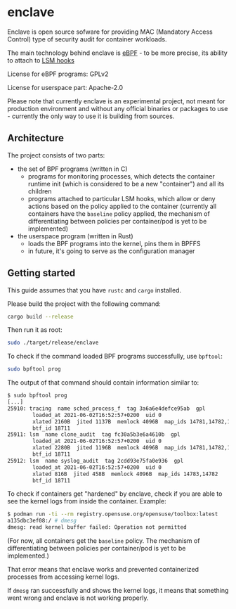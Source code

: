 # enclave

Enclave is open source sofware for providing MAC (Mandatory Access Control)
type of security audit for container workloads.

The main technology behind enclave is [eBPF](https://ebpf.io/) - to be more
precise, its ability to attach to [LSM hooks](https://www.kernel.org/doc/html/latest/bpf/bpf_lsm.html)

License for eBPF programs: GPLv2

License for userspace part: Apache-2.0

Please note that currently enclave is an experimental project, not meant for
production environment and without any official binaries or packages to use -
currently the only way to use it is building from sources.

## Architecture

The project consists of two parts:

* the set of BPF programs (written in C)
  * programs for monitoring processes, which detects the container runtime init
    (which is considered to be a new "container") and all its children
  * programs attached to particular LSM hooks, which allow or deny actions
    based on the policy applied to the container (currently all containers have
    the `baseline` policy applied, the mechanism of differentiating between
    policies per container/pod is yet to be implemented)
* the userspace program (written in Rust)
  * loads the BPF programs into the kernel, pins them in BPFFS
  * in future, it's going to serve as the configuration manager

## Getting started

This guide assumes that you have `rustc` and `cargo` installed.

Please build the project with the following command:

```bash
cargo build --release
```

Then run it as root:

```bash
sudo ./target/release/enclave
```

To check if the command loaded BPF programs successfully, use `bpftool`:

```bash
sudo bpftool prog
```

The output of that command should contain information similar to:

```bash
$ sudo bpftool prog
[...]
25910: tracing  name sched_process_f  tag 3a6a6e4defce95ab  gpl
        loaded_at 2021-06-02T16:52:57+0200  uid 0
        xlated 2160B  jited 1137B  memlock 4096B  map_ids 14781,14782,14783
        btf_id 18711
25911: lsm  name clone_audit  tag fc30a5b3e6a4610b  gpl
        loaded_at 2021-06-02T16:52:57+0200  uid 0
        xlated 2280B  jited 1196B  memlock 4096B  map_ids 14781,14782,14783
        btf_id 18711
25912: lsm  name syslog_audit  tag 2cdd93e75fa0e936  gpl
        loaded_at 2021-06-02T16:52:57+0200  uid 0
        xlated 816B  jited 458B  memlock 4096B  map_ids 14783,14782
        btf_id 18711
```

To check if containers get "hardened" by enclave, check if you are able to see
the kernel logs from inside the container. Example:

```bash
$ podman run -ti --rm registry.opensuse.org/opensuse/toolbox:latest
a135dbc3ef08:/ # dmesg
dmesg: read kernel buffer failed: Operation not permitted
```

(For now, all containers get the `baseline` policy. The mechanism of
differentiating between policies per container/pod is yet to be implemented.)

That error means that enclave works and prevented containerized processes from
accessing kernel logs.

If `dmesg` ran successfully and shows the kernel logs, it means that something
went wrong and enclave is not working properly.
